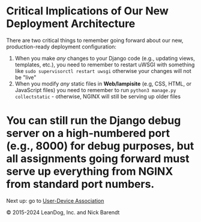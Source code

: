 # Critical Implications of Our New Deployment Architecture

There are two critical things to remember going forward about our new, production-ready deployment configuration:

1. When you make _any_ changes to your Django code (e.g., updating views, templates, etc.), you need to remember to restart uWSGI with something like `sudo supervisorctl restart uwsgi` otherwise your changes will not be "live"
1. When you modify _any_ static files in **Web/lampisite** (e.g, CSS, HTML, or JavaScript files) you need to remember to run `python3 manage.py collectstatic` - otherwise, NGINX will still be serving up older files

# You can still run the Django debug server on a high-numbered port (e.g., 8000) for debug purposes, but all assignments going forward must serve up everything from NGINX from standard port numbers.

Next up: go to [User-Device Association](../07.3_User_Device_Association/README.md)

&copy; 2015-2024 LeanDog, Inc. and Nick Barendt
